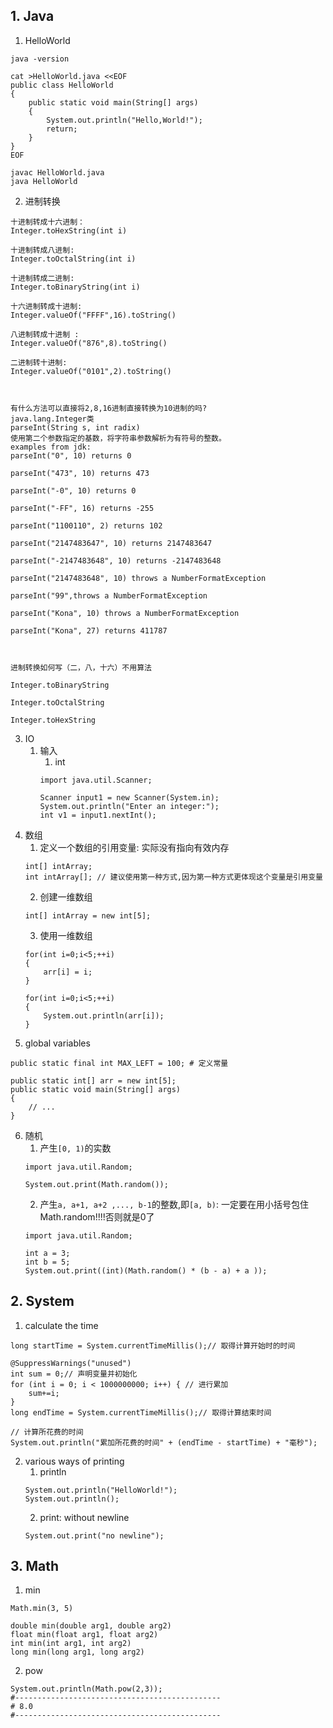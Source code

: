     
## 1. Java
1. HelloWorld
```
java -version

cat >HelloWorld.java <<EOF
public class HelloWorld 
{
    public static void main(String[] args)
    {
        System.out.println("Hello,World!");
        return;
    }
}
EOF

javac HelloWorld.java 
java HelloWorld
```
2. 进制转换
```
十进制转成十六进制： 
Integer.toHexString(int i) 

十进制转成八进制:
Integer.toOctalString(int i) 

十进制转成二进制:
Integer.toBinaryString(int i) 

十六进制转成十进制:
Integer.valueOf("FFFF",16).toString() 

八进制转成十进制 :
Integer.valueOf("876",8).toString() 

二进制转十进制:
Integer.valueOf("0101",2).toString() 



有什么方法可以直接将2,8,16进制直接转换为10进制的吗? 
java.lang.Integer类 
parseInt(String s, int radix) 
使用第二个参数指定的基数，将字符串参数解析为有符号的整数。 
examples from jdk: 
parseInt("0", 10) returns 0 

parseInt("473", 10) returns 473 

parseInt("-0", 10) returns 0 

parseInt("-FF", 16) returns -255 

parseInt("1100110", 2) returns 102 

parseInt("2147483647", 10) returns 2147483647 

parseInt("-2147483648", 10) returns -2147483648 

parseInt("2147483648", 10) throws a NumberFormatException 

parseInt("99",throws a NumberFormatException 

parseInt("Kona", 10) throws a NumberFormatException 

parseInt("Kona", 27) returns 411787 



进制转换如何写（二，八，十六）不用算法 

Integer.toBinaryString 

Integer.toOctalString 

Integer.toHexString 
```
3. IO
    1. 输入
        1. int
        ```
        import java.util.Scanner;
        
        Scanner input1 = new Scanner(System.in);
        System.out.println("Enter an integer:");
        int v1 = input1.nextInt();
        ```
4. 数组
    1. 定义一个数组的引用变量: 实际没有指向有效内存
    ```
    int[] intArray;
    int intArray[]; // 建议使用第一种方式,因为第一种方式更体现这个变量是引用变量
    ```
    2. 创建一维数组
    ```
    int[] intArray = new int[5];
    ```
    3. 使用一维数组
    ```
    for(int i=0;i<5;++i)
    {
        arr[i] = i;
    }

    for(int i=0;i<5;++i)
    {
        System.out.println(arr[i]);
    }
    ```
5. global variables
```
public static final int MAX_LEFT = 100; # 定义常量

public static int[] arr = new int[5];
public static void main(String[] args)
{
    // ...
}
```
6. 随机
    1. 产生`[0, 1)`的实数
    ```
    import java.util.Random;
    
    System.out.print(Math.random());
    ```
    2. 产生`a, a+1, a+2 ,..., b-1`的整数,即`[a, b)`: 一定要在用小括号包住Math.random!!!!否则就是0了
    ```
    import java.util.Random;
    
    int a = 3;
    int b = 5;
    System.out.print((int)(Math.random() * (b - a) + a ));
    ```
## 2. System
1. calculate the time
```
long startTime = System.currentTimeMillis();// 取得计算开始时的时间

@SuppressWarnings("unused")
int sum = 0;// 声明变量并初始化
for (int i = 0; i < 1000000000; i++) { // 进行累加
    sum+=i;
}
long endTime = System.currentTimeMillis();// 取得计算结束时间

// 计算所花费的时间
System.out.println("累加所花费的时间" + (endTime - startTime) + "毫秒");
```
2. various ways of printing
    1. println
    ```
    System.out.println("HelloWorld!");
    System.out.println();
    ```
    2. print: without newline
    ```
    System.out.print("no newline");
    ```

## 3. Math
1. min
```
Math.min(3, 5)

double min(double arg1, double arg2)
float min(float arg1, float arg2)
int min(int arg1, int arg2)
long min(long arg1, long arg2)
```
2. pow
```
System.out.println(Math.pow(2,3));
#----------------------------------------------
# 8.0
#----------------------------------------------
```
